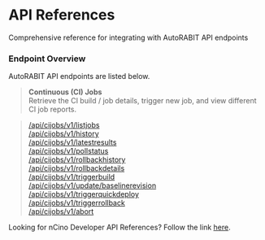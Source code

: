 # API References

Comprehensive reference for integrating with AutoRABIT API endpoints

### Endpoint Overview <a href="#endpoint-overview" id="endpoint-overview"></a>

AutoRABIT API endpoints are listed below.

> **Continuous (CI) Jobs**\
> Retrieve the CI build / job details, trigger new job, and view different CI job reports.

> [/api/cijobs/v1/listjobs](https://documenter.getpostman.com/view/7212585/UVkvHBtD#5ed09b17-074c-4b86-b691-63f34fb39465)\
> [/api/cijobs/v1/history](https://documenter.getpostman.com/view/7212585/UVkvHBtD#7233ece7-4d94-4a69-b67d-84552f0e6815)\
> [/api/cijobs/v1/latestresults](https://documenter.getpostman.com/view/7212585/UVkvHBtD#b4ab95ee-09b1-4bdf-9c45-fc7e67312234)\
> [/api/cijobs/v1/pollstatus](https://documenter.getpostman.com/view/7212585/UVkvHBtD#685b51cb-ec61-4825-8152-bf6cf3bc51bc)\
> [/api/cijobs/v1/rollbackhistory](https://documenter.getpostman.com/view/7212585/UVkvHBtD#d5276c89-e10a-4d7e-b606-0c906fd36cb8)\
> [/api/cijobs/v1/rollbackdetails](https://documenter.getpostman.com/view/7212585/UVkvHBtD#2c6fdb6b-ba7d-484a-8863-9cf36d3464ac)\
> [/api/cijobs/v1/triggerbuild](https://documenter.getpostman.com/view/7212585/UVkvHBtD#2c7dc202-0437-4e02-bc9c-1dfc8ffc1b0d)\
> [/api/cijobs/v1/update/baselinerevision](https://documenter.getpostman.com/view/7212585/UVkvHBtD#14450888-d0bc-4f00-b400-f38a90282186)\
> [/api/cijobs/v1/triggerquickdeploy](https://documenter.getpostman.com/view/7212585/UVkvHBtD#888f1c91-bb51-4d8a-ae22-92a3415040fc)\
> [/api/cijobs/v1/triggerrollback](https://documenter.getpostman.com/view/7212585/UVkvHBtD#d68c63cd-15bf-4a54-b77a-b5582ef03989)\
> [/api/cijobs/v1/abort](https://documenter.getpostman.com/view/7212585/UVkvHBtD#a2afe9f3-7946-44cd-add0-11a0f34ac6a7)

Looking for nCino Developer API References? Follow the link [here](https://knowledgebase.autorabit.com/product-guides/arm/arm-features/ncino/developer-apis/api-references).&#x20;
